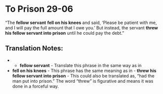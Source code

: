 To Prison 29-06
=================


“The **fellow servant** **fell on his knees** and said, ‘Please be
patient with me, and I will pay the full amount that I owe you.’ But
instead, the servant **threw his fellow servant into prison** until he
could pay the debt.”

Translation Notes:
------------------

- -   **fellow servant** - Translate this phrase in the same way as in
-   **fell on his knees** - This phrase has the same meaning as in -
**threw his fellow servant into prison** - This could also be
    translated as, “had the man put into prison.” The word “threw”
    is figurative and means it was done in a forceful way.

